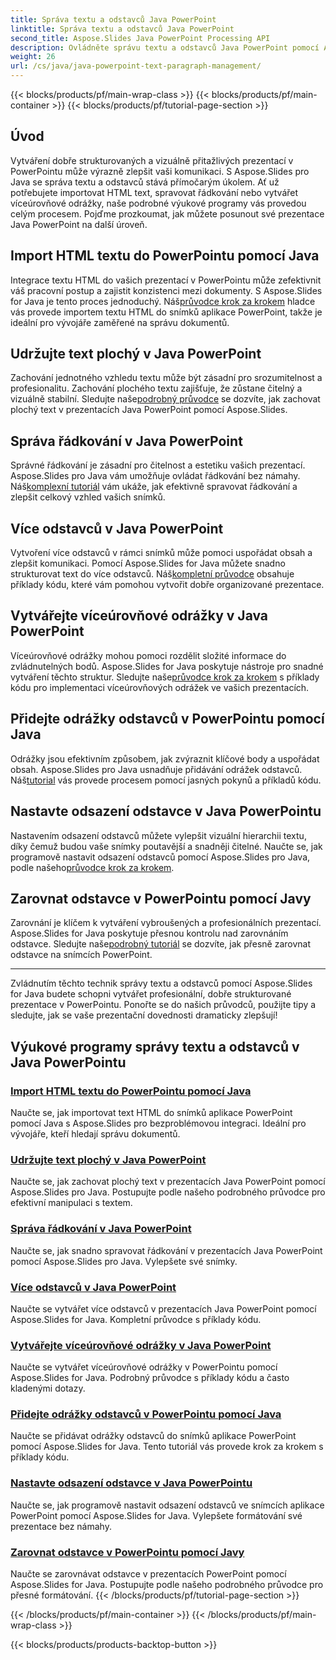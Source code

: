 ```yaml
---
title: Správa textu a odstavců Java PowerPoint
linktitle: Správa textu a odstavců Java PowerPoint
second_title: Aspose.Slides Java PowerPoint Processing API
description: Ovládněte správu textu a odstavců Java PowerPoint pomocí Aspose.Slides. Naučte se importovat HTML text, spravovat řádkování, vytvářet odrážky a zarovnávat odstavce.
weight: 26
url: /cs/java/java-powerpoint-text-paragraph-management/
---
```


{{< blocks/products/pf/main-wrap-class >}}
{{< blocks/products/pf/main-container >}}
{{< blocks/products/pf/tutorial-page-section >}}

## Úvod

Vytváření dobře strukturovaných a vizuálně přitažlivých prezentací v PowerPointu může výrazně zlepšit vaši komunikaci. S Aspose.Slides pro Java se správa textu a odstavců stává přímočarým úkolem. Ať už potřebujete importovat HTML text, spravovat řádkování nebo vytvářet víceúrovňové odrážky, naše podrobné výukové programy vás provedou celým procesem. Pojďme prozkoumat, jak můžete posunout své prezentace Java PowerPoint na další úroveň.

## Import HTML textu do PowerPointu pomocí Java
 Integrace textu HTML do vašich prezentací v PowerPointu může zefektivnit váš pracovní postup a zajistit konzistenci mezi dokumenty. S Aspose.Slides for Java je tento proces jednoduchý. Náš[průvodce krok za krokem](./import-html-text-powerpoint-java/) hladce vás provede importem textu HTML do snímků aplikace PowerPoint, takže je ideální pro vývojáře zaměřené na správu dokumentů.

## Udržujte text plochý v Java PowerPoint
Zachování jednotného vzhledu textu může být zásadní pro srozumitelnost a profesionalitu. Zachování plochého textu zajišťuje, že zůstane čitelný a vizuálně stabilní. Sledujte naše[podrobný průvodce](./keep-text-flat-java-powerpoint/) se dozvíte, jak zachovat plochý text v prezentacích Java PowerPoint pomocí Aspose.Slides.

## Správa řádkování v Java PowerPoint
 Správné řádkování je zásadní pro čitelnost a estetiku vašich prezentací. Aspose.Slides pro Java vám umožňuje ovládat řádkování bez námahy. Náš[komplexní tutoriál](./manage-line-spacing-java-powerpoint/) vám ukáže, jak efektivně spravovat řádkování a zlepšit celkový vzhled vašich snímků.

## Více odstavců v Java PowerPoint
 Vytvoření více odstavců v rámci snímků může pomoci uspořádat obsah a zlepšit komunikaci. Pomocí Aspose.Slides for Java můžete snadno strukturovat text do více odstavců. Náš[kompletní průvodce](./multiple-paragraphs-java-powerpoint/) obsahuje příklady kódu, které vám pomohou vytvořit dobře organizované prezentace.

## Vytvářejte víceúrovňové odrážky v Java PowerPoint
Víceúrovňové odrážky mohou pomoci rozdělit složité informace do zvládnutelných bodů. Aspose.Slides for Java poskytuje nástroje pro snadné vytváření těchto struktur. Sledujte naše[průvodce krok za krokem](./create-multilevel-bullets-java-powerpoint/) s příklady kódu pro implementaci víceúrovňových odrážek ve vašich prezentacích.

## Přidejte odrážky odstavců v PowerPointu pomocí Java
 Odrážky jsou efektivním způsobem, jak zvýraznit klíčové body a uspořádat obsah. Aspose.Slides pro Java usnadňuje přidávání odrážek odstavců. Náš[tutorial](./add-paragraph-bullets-powerpoint-java/) vás provede procesem pomocí jasných pokynů a příkladů kódu.

## Nastavte odsazení odstavce v Java PowerPointu
 Nastavením odsazení odstavců můžete vylepšit vizuální hierarchii textu, díky čemuž budou vaše snímky poutavější a snadněji čitelné. Naučte se, jak programově nastavit odsazení odstavců pomocí Aspose.Slides pro Java, podle našeho[průvodce krok za krokem](./set-paragraph-indent-java-powerpoint/).

## Zarovnat odstavce v PowerPointu pomocí Javy
Zarovnání je klíčem k vytváření vybroušených a profesionálních prezentací. Aspose.Slides for Java poskytuje přesnou kontrolu nad zarovnáním odstavce. Sledujte naše[podrobný tutoriál](./align-paragraphs-powerpoint-java/) se dozvíte, jak přesně zarovnat odstavce na snímcích PowerPoint.

---

Zvládnutím těchto technik správy textu a odstavců pomocí Aspose.Slides for Java budete schopni vytvářet profesionální, dobře strukturované prezentace v PowerPointu. Ponořte se do našich průvodců, použijte tipy a sledujte, jak se vaše prezentační dovednosti dramaticky zlepšují!
## Výukové programy správy textu a odstavců v Java PowerPointu
### [Import HTML textu do PowerPointu pomocí Java](./import-html-text-powerpoint-java/)
Naučte se, jak importovat text HTML do snímků aplikace PowerPoint pomocí Java s Aspose.Slides pro bezproblémovou integraci. Ideální pro vývojáře, kteří hledají správu dokumentů.
### [Udržujte text plochý v Java PowerPoint](./keep-text-flat-java-powerpoint/)
Naučte se, jak zachovat plochý text v prezentacích Java PowerPoint pomocí Aspose.Slides pro Java. Postupujte podle našeho podrobného průvodce pro efektivní manipulaci s textem.
### [Správa řádkování v Java PowerPoint](./manage-line-spacing-java-powerpoint/)
Naučte se, jak snadno spravovat řádkování v prezentacích Java PowerPoint pomocí Aspose.Slides pro Java. Vylepšete své snímky.
### [Více odstavců v Java PowerPoint](./multiple-paragraphs-java-powerpoint/)
Naučte se vytvářet více odstavců v prezentacích Java PowerPoint pomocí Aspose.Slides for Java. Kompletní průvodce s příklady kódu.
### [Vytvářejte víceúrovňové odrážky v Java PowerPoint](./create-multilevel-bullets-java-powerpoint/)
Naučte se vytvářet víceúrovňové odrážky v PowerPointu pomocí Aspose.Slides for Java. Podrobný průvodce s příklady kódu a často kladenými dotazy.
### [Přidejte odrážky odstavců v PowerPointu pomocí Java](./add-paragraph-bullets-powerpoint-java/)
Naučte se přidávat odrážky odstavců do snímků aplikace PowerPoint pomocí Aspose.Slides for Java. Tento tutoriál vás provede krok za krokem s příklady kódu.
### [Nastavte odsazení odstavce v Java PowerPointu](./set-paragraph-indent-java-powerpoint/)
Naučte se, jak programově nastavit odsazení odstavců ve snímcích aplikace PowerPoint pomocí Aspose.Slides for Java. Vylepšete formátování své prezentace bez námahy.
### [Zarovnat odstavce v PowerPointu pomocí Javy](./align-paragraphs-powerpoint-java/)
Naučte se zarovnávat odstavce v prezentacích PowerPoint pomocí Aspose.Slides for Java. Postupujte podle našeho podrobného průvodce pro přesné formátování.
{{< /blocks/products/pf/tutorial-page-section >}}

{{< /blocks/products/pf/main-container >}}
{{< /blocks/products/pf/main-wrap-class >}}

{{< blocks/products/products-backtop-button >}}
